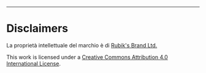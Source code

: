
***

# Disclaimers

La proprietà intellettuale del marchio è di [Rubik's Brand Ltd.](https://www.rubiks.com/)

This work is licensed under a [Creative Commons Attribution 4.0 International License](https://creativecommons.org/licenses/by/4.0/).
